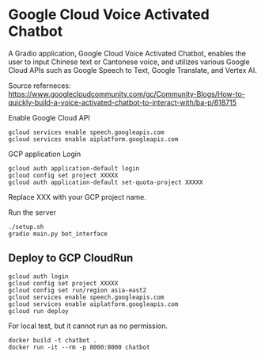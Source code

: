 
# Google Cloud Voice Activated Chatbot

A Gradio application, Google Cloud Voice Activated Chatbot, enables the user to input Chinese text or Cantonese voice, and utilizes various Google Cloud APIs such as Google Speech to Text, Google Translate, and Vertex AI.

Source referneces:
https://www.googlecloudcommunity.com/gc/Community-Blogs/How-to-quickly-build-a-voice-activated-chatbot-to-interact-with/ba-p/618715 

Enable Google Cloud API
```
gcloud services enable speech.googleapis.com
gcloud services enable aiplatform.googleapis.com
```

GCP application Login 
```
gcloud auth application-default login
gcloud config set project XXXXX
gcloud auth application-default set-quota-project XXXXX
```
Replace XXX with your GCP project name.

Run the server
```
./setup.sh
gradio main.py bot_interface
```

## Deploy to GCP CloudRun

```
gcloud auth login
gcloud config set project XXXXX
gcloud config set run/region asia-east2
gcloud services enable speech.googleapis.com
gcloud services enable aiplatform.googleapis.com
gcloud run deploy
```

For local test, but it cannot run as no permission.
```
docker build -t chatbot .
docker run -it --rm -p 8000:8000 chatbot
```

